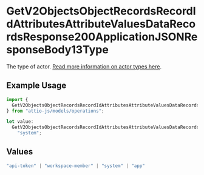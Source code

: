 # GetV2ObjectsObjectRecordsRecordIdAttributesAttributeValuesDataRecordsResponse200ApplicationJSONResponseBody13Type

The type of actor. [Read more information on actor types here](/docs/actors).

## Example Usage

```typescript
import {
  GetV2ObjectsObjectRecordsRecordIdAttributesAttributeValuesDataRecordsResponse200ApplicationJSONResponseBody13Type,
} from "attio-js/models/operations";

let value:
  GetV2ObjectsObjectRecordsRecordIdAttributesAttributeValuesDataRecordsResponse200ApplicationJSONResponseBody13Type =
    "system";
```

## Values

```typescript
"api-token" | "workspace-member" | "system" | "app"
```